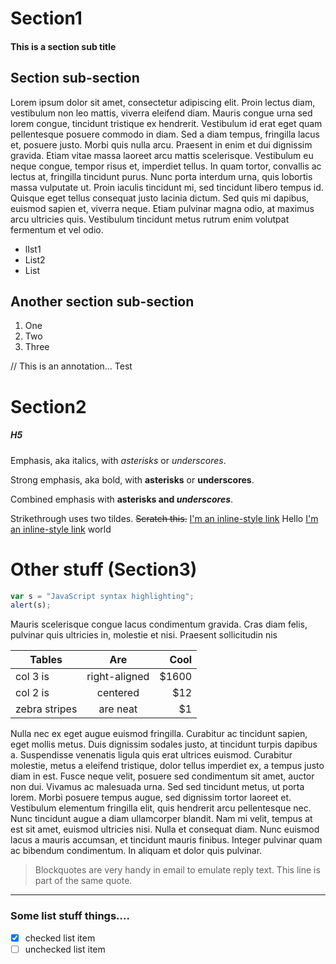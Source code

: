 # Section1
#### This is a section sub title
## Section sub-section
Lorem ipsum dolor sit amet, consectetur adipiscing elit. Proin lectus diam, vestibulum non leo mattis, viverra eleifend diam. Mauris congue urna sed lorem congue, tincidunt tristique ex hendrerit. Vestibulum id erat eget quam pellentesque posuere commodo in diam. Sed a diam tempus, fringilla lacus et, posuere justo. Morbi quis nulla arcu. Praesent in enim et dui dignissim gravida. Etiam vitae massa laoreet arcu mattis scelerisque. Vestibulum eu neque congue, tempor risus et, imperdiet tellus. In quam tortor, convallis ac lectus at, fringilla tincidunt purus. Nunc porta interdum urna, quis lobortis massa vulputate ut. Proin iaculis tincidunt mi, sed tincidunt libero tempus id. Quisque eget tellus consequat justo lacinia dictum. Sed quis mi dapibus, euismod sapien et, viverra neque. Etiam pulvinar magna odio, at maximus arcu ultricies quis. Vestibulum tincidunt metus rutrum enim volutpat fermentum et vel odio.
* lIst1
* List2
* List
## Another section sub-section
1. One
2. Two
3. Three

// This is an annotation... Test

# Section2
##### H5
Emphasis, aka italics, with *asterisks* or _underscores_.

Strong emphasis, aka bold, with **asterisks** or __underscores__.

Combined emphasis with **asterisks and _underscores_**.

Strikethrough uses two tildes. ~~Scratch this.~~
[I'm an inline-style link](https://www.google.com)
Hello [I'm an inline-style link](https://www.google.com) world
# Other stuff (Section3)
```javascript
var s = "JavaScript syntax highlighting";
alert(s);
```
Mauris scelerisque congue lacus condimentum gravida. Cras diam felis, pulvinar quis ultricies in, molestie et nisi. Praesent sollicitudin nis

| Tables        | Are           | Cool  |
| ------------- |:-------------:| -----:|
| col 3 is      | right-aligned | $1600 |
| col 2 is      | centered      |   $12 |
| zebra stripes | are neat      |    $1 |

Nulla nec ex eget augue euismod fringilla. Curabitur ac tincidunt sapien, eget mollis metus. Duis dignissim sodales justo, at tincidunt turpis dapibus a. Suspendisse venenatis ligula quis erat ultrices euismod. Curabitur molestie, metus a eleifend tristique, dolor tellus imperdiet ex, a tempus justo diam in est. Fusce neque velit, posuere sed condimentum sit amet, auctor non dui. Vivamus ac malesuada urna. Sed sed tincidunt metus, ut porta lorem. Morbi posuere tempus augue, sed dignissim tortor laoreet et. Vestibulum elementum fringilla elit, quis hendrerit arcu pellentesque nec. Nunc tincidunt augue a diam ullamcorper blandit. Nam mi velit, tempus at est sit amet, euismod ultricies nisi. Nulla et consequat diam. Nunc euismod lacus a mauris accumsan, et tincidunt mauris finibus. Integer pulvinar quam ac bibendum condimentum. In aliquam et dolor quis pulvinar.

> Blockquotes are very handy in email to emulate reply text.
> This line is part of the same quote.

---

### Some list stuff things....
- [x] checked list item
- [ ] unchecked list item
